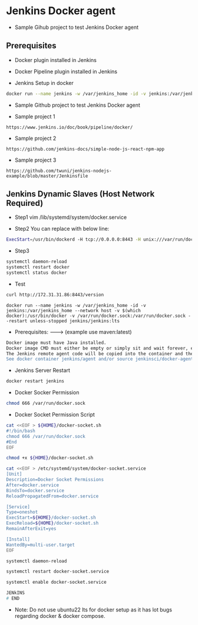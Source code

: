 # Jenkins Docker agent

- Sample Gihub project to test Jenkins Docker agent

## Prerequisites

- Docker plugin installed in Jenkins

- Docker Pipeline plugin installed in Jenkins

- Jenkins Setup in docker

```bash
docker run --name jenkins -w /var/jenkins_home -id -v jenkins:/var/jenkins_home --network host -p 80:8080 -p 50000:50000 -v $(which docker):/usr/bin/docker -v /var/run/docker.sock:/var/run/docker.sock --restart unless-stopped jenkins/jenkins:lts
```


- Sample Github project to test Jenkins Docker agent

- Sample project 1
```github
https://www.jenkins.io/doc/book/pipeline/docker/
```

- Sample project 2
```github
https://github.com/jenkins-docs/simple-node-js-react-npm-app
```

- Sample project 3
```github
https://github.com/twuni/jenkins-nodejs-example/blob/master/Jenkinsfile
```






## Jenkins Dynamic Slaves (Host Network Required)

- Step1
 vim /lib/systemd/system/docker.service
 
 - Step2 You can replace with below line:

```bash
ExecStart=/usr/bin/dockerd -H tcp://0.0.0.0:8443 -H unix:///var/run/docker.sock
```

- Step3
```bash
systemctl daemon-reload
systemctl restart docker
systemctl status docker
```

- Test
```bash
curl http://172.31.31.86:8443/version
 ```

 ```docker
docker run --name jenkins -w /var/jenkins_home -id -v jenkins:/var/jenkins_home --network host -v $(which docker):/usr/bin/docker -v /var/run/docker.sock:/var/run/docker.sock --restart unless-stopped jenkins/jenkins:lts
```

- Prerequisites: ---> (example use maven:latest)
```bash
Docker image must have Java installed.
Docker image CMD must either be empty or simply sit and wait forever, e.g. /bin/bash.
The Jenkins remote agent code will be copied into the container and then run using the Java that's installed in the container.
See docker container jenkins/agent and/or source jenkinsci/docker-agent as an example.
```

- Jenkins Server Restart
```bash
docker restart jenkins
```

- Docker Socker Permission

```bash
chmod 666 /var/run/docker.sock
```

- Docker Socket Permission Script

```bash
cat <<EOF > ${HOME}/docker-socket.sh
#!/bin/bash
chmod 666 /var/run/docker.sock
#End
EOF

chmod +x ${HOME}/docker-socket.sh

cat <<EOF > /etc/systemd/system/docker-socket.service
[Unit]
Description=Docker Socket Permissions
After=docker.service
BindsTo=docker.service
ReloadPropagatedFrom=docker.service

[Service]
Type=oneshot
ExecStart=${HOME}/docker-socket.sh
ExecReload=${HOME}/docker-socket.sh
RemainAfterExit=yes

[Install]
WantedBy=multi-user.target
EOF

systemctl daemon-reload

systemctl restart docker-socket.service

systemctl enable docker-socket.service

JENkINS
# END
```
- Note: Do not use ubuntu22 lts for docker setup as it has lot bugs regarding docker & docker compose.
